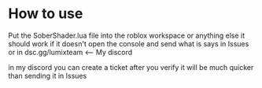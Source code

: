 # How to use

Put the SoberShader.lua file into the roblox workspace or anything else it should work if it doesn't open the console and send what is says in Issues or in dsc.gg/lumixteam <-- My discord

in my discord you can create a ticket after you verify it will be much quicker than sending it in Issues
